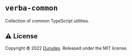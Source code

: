# `verba-common`

Collection of common TypeScript utilities.

## ⚠️ License

Copyright © 2022 [Durudex](https://github.com/durudex). Released under the MIT license.
